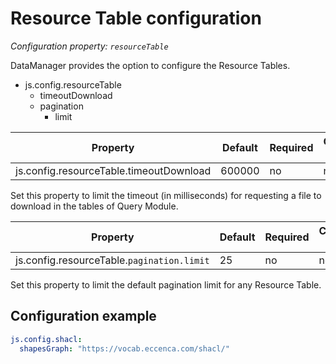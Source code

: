 # Resource Table configuration

*Configuration property: `resourceTable`*

DataManager provides the option to configure the Resource Tables.

-   js.config.resourceTable
    -   timeoutDownload
    -   pagination
        -   limit

| Property | Default | Required | Conflicts with | Valid values |
| -------- | ------- | -------- | -------------- | ------------ |
| js.config.resourceTable.timeoutDownload | 600000 | no | none | number |

Set this property to limit the timeout (in milliseconds) for requesting a file to download in the tables of Query Module.

| Property | Default | Required | Conflicts with | Valid values |
| -------- | ------- | -------- | -------------- | ------------ |
| js.config.resourceTable.`pagination.limit` | 25 | no | none | number |

Set this property to limit the default pagination limit for any Resource Table.

## Configuration example

``` yaml
js.config.shacl:
  shapesGraph: "https://vocab.eccenca.com/shacl/"
```
